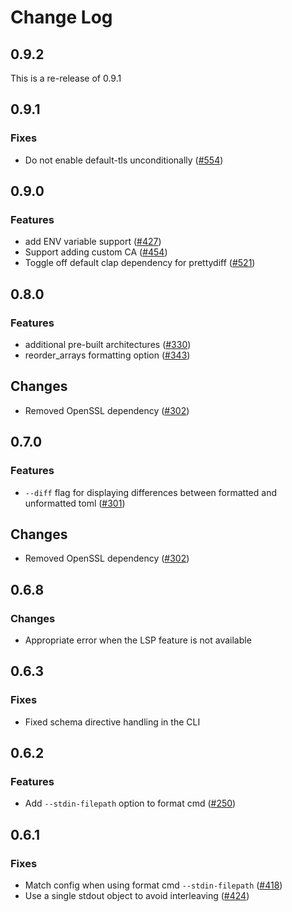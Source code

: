 # Change Log

## 0.9.2

This is a re-release of 0.9.1

## 0.9.1

### Fixes

- Do not enable default-tls unconditionally ([#554](https://github.com/tamasfe/taplo/pull/554))

## 0.9.0

### Features

- add ENV variable support ([#427](https://github.com/tamasfe/taplo/pull/427))
- Support adding custom CA ([#454](https://github.com/tamasfe/taplo/pull/454))
- Toggle off default clap dependency for prettydiff ([#521](https://github.com/tamasfe/taplo/pull/521))

## 0.8.0

### Features

- additional pre-built architectures ([#330](https://github.com/tamasfe/taplo/pull/330))
- reorder_arrays formatting option ([#343](https://github.com/tamasfe/taplo/pull/343))

## Changes

- Removed OpenSSL dependency ([#302](https://github.com/tamasfe/taplo/pull/302))

## 0.7.0

### Features

- `--diff` flag for displaying differences between formatted and unformatted toml ([#301](https://github.com/tamasfe/taplo/pull/301))

## Changes

- Removed OpenSSL dependency ([#302](https://github.com/tamasfe/taplo/pull/302))

## 0.6.8

### Changes

- Appropriate error when the LSP feature is not available

## 0.6.3

### Fixes

- Fixed schema directive handling in the CLI

## 0.6.2

### Features

- Add `--stdin-filepath` option to format cmd ([#250](https://github.com/tamasfe/taplo/pull/250))

## 0.6.1

### Fixes

- Match config when using format cmd `--stdin-filepath` ([#418](https://github.com/tamasfe/taplo/pull/418))
- Use a single stdout object to avoid interleaving ([#424](https://github.com/tamasfe/taplo/pull/424))
